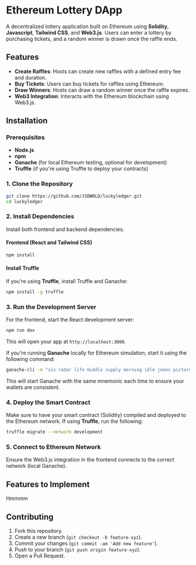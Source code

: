 # Ethereum Lottery DApp

A decentralized lottery application built on Ethereum using **Solidity**, **Javascript**, **Tailwind CSS**, and **Web3.js**. Users can enter a lottery by purchasing tickets, and a random winner is drawn once the raffle ends.

## Features

- **Create Raffles**: Hosts can create new raffles with a defined entry fee and duration.
- **Buy Tickets**: Users can buy tickets for raffles using Ethereum.
- **Draw Winners**: Hosts can draw a random winner once the raffle expires.
- **Web3 Integration**: Interacts with the Ethereum blockchain using Web3.js.

## Installation

### Prerequisites

- **Node.js** 
- **npm** 
- **Ganache** (for local Ethereum testing, optional for development)
- **Truffle** (if you're using Truffle to deploy your contracts)

### 1. Clone the Repository

```bash
git clone https://github.com/JSDWRLD/luckyledger.git
cd luckyledger
```

### 2. Install Dependencies

Install both frontend and backend dependencies.

#### Frontend (React and Tailwind CSS)

```bash
npm install
```

#### Install Truffle

If you're using **Truffle**, install Truffle and Ganache:

```bash
npm install -g truffle
```

### 3. Run the Development Server

For the frontend, start the React development server:

```bash
npm run dev
```

This will open your app at `http://localhost:3000`.

If you're running **Ganache** locally for Ethereum simulation, start it using the following command:

```bash
ganache-cli -m "six radar life middle supply morning idle jeans picture room put effort" -p 7545
```

This will start Ganache with the same mnemonic each time to ensure your wallets are consistent.

### 4. Deploy the Smart Contract

Make sure to have your smart contract (Solidity) compiled and deployed to the Ethereum network. If using **Truffle**, run the following:

```bash
truffle migrate --network development
```

### 5. Connect to Ethereum Network

Ensure the Web3.js integration in the frontend connects to the correct network (local Ganache).

## Features to Implement

Hmmmm

## Contributing

1. Fork this repository.
2. Create a new branch (`git checkout -b feature-xyz`).
3. Commit your changes (`git commit -am 'Add new feature'`).
4. Push to your branch (`git push origin feature-xyz`).
5. Open a Pull Request.
